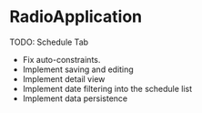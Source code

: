 # RadioApplication

TODO: Schedule Tab

- Fix auto-constraints.
- Implement saving and editing
- Implement detail view
- Implement date filtering into the schedule list
- Implement data persistence
